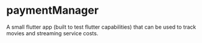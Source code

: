 # paymentManager
A small flutter app (built to test flutter capabilities) that can be used to track movies and streaming service costs.
